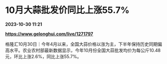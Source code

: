 # 10月大蒜批发价同比上涨55.7%

**2023-10-30 11:21**

**https://www.gelonghui.com/live/1271797**

格隆汇10月30日｜今年4月以来，全国大蒜价格以涨为主，下半年保持历史同期偏高水平。农业农村部最新数据显示，今年10月份全国大蒜批发均价为每公斤10.48元，环比上涨2.6%，同比上涨55.7%。